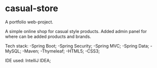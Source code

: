 # casual-store
A portfolio web-project.

A simple online shop for casual style products. 
Added admin panel for where can be added products and brands.

Tech stack:
-Spring Boot;
-Spring Security;
-Spring MVC;
-Spring Data;
-MySQL;
-Maven;
-Thymeleaf;
-HTML5;
-CSS3;

IDE used: IntelliJ IDEA;
